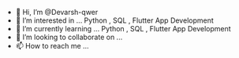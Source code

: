 - 👋 Hi, I’m @Devarsh-qwer
- 👀 I’m interested in ... Python , SQL , Flutter App Development
- 🌱 I’m currently learning ... Python , SQL , Flutter App Development
- 💞️ I’m looking to collaborate on ...
- 📫 How to reach me ... 

<!---
Devarsh-qwer/Devarsh-qwer is a ✨ special ✨ repository because its `README.md` (this file) appears on your GitHub profile.
You can click the Preview link to take a look at your changes.
--->
